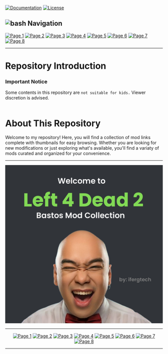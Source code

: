 [![Documentation](https://img.shields.io/badge/Documentation-green)](Documentation.md) [![License](https://img.shields.io/badge/License-purple)](LICENSE)
## <img src="https://cdn-icons-png.flaticon.com/128/561/561242.png" width="20" alt="bash"/> </a> Navigation

[![Page 1](https://img.shields.io/badge/%201-greeny?style=for-the-badge&logoColor=gray)](docs/Page1.md)
[![Page 2](https://img.shields.io/badge/%202-greeny?style=for-the-badge&logoColor=gray)](docs/Page2.md)
[![Page 3](https://img.shields.io/badge/%203-greeny?style=for-the-badge&logoColor=gray)](docs/Page3.md)
[![Page 4](https://img.shields.io/badge/%204-greeny?style=for-the-badge&logoColor=gray)](docs/Page4.md)
[![Page 5](https://img.shields.io/badge/%205-greeny?style=for-the-badge&logoColor=gray)](docs/Page5.md)
[![Page 6](https://img.shields.io/badge/%206-greeny?style=for-the-badge&logoColor=gray)](docs/Page6.md)
[![Page 7](https://img.shields.io/badge/%207-greeny?style=for-the-badge&logoColor=gray)](docs/Page7.md)
[![Page 8](https://img.shields.io/badge/%208-greeny?style=for-the-badge&logoColor=gray)](docs/Page8.md)


---

<h1>Repository Introduction</h1>
<h3>Important Notice</h3>

Some contents in this repository are ``not suitable for kids.`` Viewer discretion is advised. 
<br>
<br>
<h1>About This Repository</h1>

Welcome to my repository! Here, you will find a collection of mod links
complete with thumbnails for easy browsing. Whether you are looking for
new modifications or just exploring what's available, you'll find a variaty of
mods curated and organized for your convenience.

---

<div align="center"> <img src="https://raw.githubusercontent.com/ferguzus/workshop/main/thumbnail.png"> </div>

---

<div align="center">
  
[![Page 1](https://img.shields.io/badge/%201-greeny?style=for-the-badge&logoColor=gray)](docs/Page1.md)
[![Page 2](https://img.shields.io/badge/%202-greeny?style=for-the-badge&logoColor=gray)](docs/Page2.md)
[![Page 3](https://img.shields.io/badge/%203-greeny?style=for-the-badge&logoColor=gray)](docs/Page3.md)
[![Page 4](https://img.shields.io/badge/%204-greeny?style=for-the-badge&logoColor=gray)](docs/Page4.md)
[![Page 5](https://img.shields.io/badge/%205-greeny?style=for-the-badge&logoColor=gray)](docs/Page5.md)
[![Page 6](https://img.shields.io/badge/%206-greeny?style=for-the-badge&logoColor=gray)](docs/Page6.md)
[![Page 7](https://img.shields.io/badge/%207-greeny?style=for-the-badge&logoColor=gray)](docs/Page7.md)
[![Page 8](https://img.shields.io/badge/%208-greeny?style=for-the-badge&logoColor=gray)](docs/Page8.md)

</div>


---

